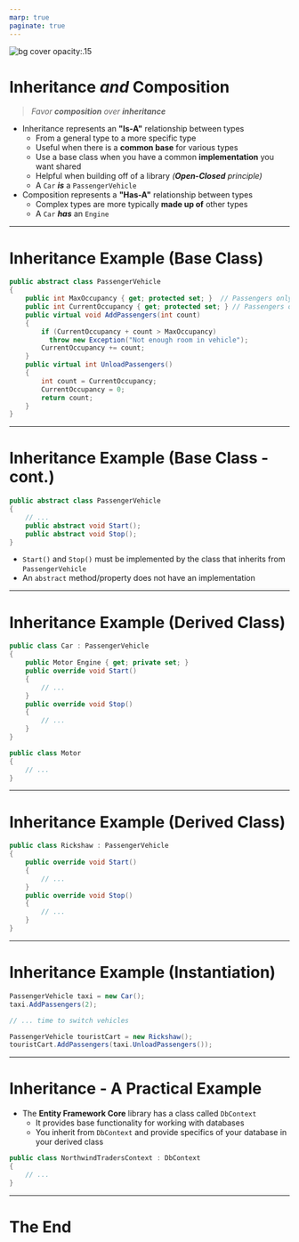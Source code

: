 ```yaml
---
marp: true
paginate: true
---
```


<style>
section { justify-content: flex-start; }
</style>

![bg cover opacity:.15](03/blueprint.jpg)

# Inheritance *and* Composition

> *Favor **composition** over **inheritance***

* Inheritance represents an **"Is-A"** relationship between types
  * From a general type to a more specific type
  * Useful when there is a **common base** for various types
  * Use a base class when you have a common **implementation** you want shared
  * Helpful when building off of a library *(**Open-Closed** principle)*
  * A `Car` ***is*** a `PassengerVehicle`
* Composition represents a **"Has-A"** relationship between types
  * Complex types are more typically **made up of** other types
  * A `Car` ***has*** an `Engine`

----

# Inheritance Example (Base Class)

<!-- PassengerVehicle is a BASE CLASS (aka: a SUPERCLASS) -->
<!-- Its properties and methods will be inherited by the DERIVED CLASS (SUBCLASS) -->
<!-- protected - The setters can be changed by the subclass, but are private to outside classes -->
<!-- virtual - The subclass can override the base class method -->

```csharp
public abstract class PassengerVehicle
{
    public int MaxOccupancy { get; protected set; }  // Passengers only
    public int CurrentOccupancy { get; protected set; } // Passengers only
    public virtual void AddPassengers(int count)
    {
        if (CurrentOccupancy + count > MaxOccupancy)
          throw new Exception("Not enough room in vehicle");
        CurrentOccupancy += count;
    }
    public virtual int UnloadPassengers()
    {
        int count = CurrentOccupancy;
        CurrentOccupancy = 0;
        return count;
    }
}
```

----

# Inheritance Example (Base Class - cont.)

<!-- Two abstract method are defined - they must be implemented by the subclass -->

```csharp
public abstract class PassengerVehicle
{
    // ...
    public abstract void Start();
    public abstract void Stop();
}
```

* `Start()` and `Stop()` must be implemented by the class that inherits from `PassengerVehicle`
* An `abstract` method/property does not have an implementation

----

# Inheritance Example (Derived Class)

```csharp
public class Car : PassengerVehicle
{
    public Motor Engine { get; private set; }
    public override void Start()
    {
        // ...
    }
    public override void Stop()
    {
        // ...
    }
}
```

```csharp
public class Motor
{
    // ...
}
```

----

# Inheritance Example (Derived Class)

```csharp
public class Rickshaw : PassengerVehicle
{
    public override void Start()
    {
        // ...
    }
    public override void Stop()
    {
        // ...
    }
}
```

----

# Inheritance Example (Instantiation)

```csharp
PassengerVehicle taxi = new Car();
taxi.AddPassengers(2);

// ... time to switch vehicles

PassengerVehicle touristCart = new Rickshaw();
touristCart.AddPassengers(taxi.UnloadPassengers());
```

----

# Inheritance - A Practical Example

- The **Entity Framework Core** library has a class called `DbContext`
  * It provides base functionality for working with databases
  * You inherit from `DbContext` and provide specifics of your database in your derived class

```csharp
public class NorthwindTradersContext : DbContext
{
    // ...
}
```

----

<!-- _backgroundColor: #222 -->

# The End

<!--
- [ ] Introduce inheritance and composition ("favor composition over inheritance")
  - [ ] Constructor chaining
  - [ ] Override .ToString() - polymorphism
  - [ ] abstract classes and abstract methods
-->
